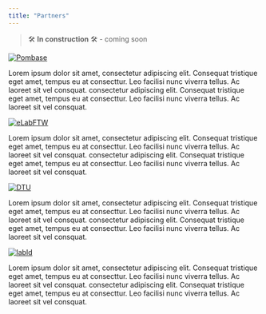```yaml
---
title: "Partners"
---
```


> 🛠️ **In construction** 🛠️ - coming soon

<a href="https://www.pombase.org" target="_blank">
  <img src="https://www.pombase.org/assets/pombase-logo.png" id="pombase" alt="Pombase" class="img-fluid">
</a>

Lorem ipsum dolor sit amet, consectetur adipiscing elit. Consequat tristique eget amet, tempus eu at consecttur. Leo facilisi nunc viverra tellus. Ac laoreet sit vel consquat. consectetur adipiscing elit. Consequat tristique eget amet, tempus eu at consecttur. Leo facilisi nunc viverra tellus. Ac laoreet sit vel consquat.

<a href="https://www.elabftw.net" target="_blank">
  <img src="https://www.elabftw.net/img/elabftw-logo.png" id="elabftw" alt="eLabFTW">
</a>

Lorem ipsum dolor sit amet, consectetur adipiscing elit. Consequat tristique eget amet, tempus eu at consecttur. Leo facilisi nunc viverra tellus. Ac laoreet sit vel consquat. consectetur adipiscing elit. Consequat tristique eget amet, tempus eu at consecttur. Leo facilisi nunc viverra tellus. Ac laoreet sit vel consquat.

<a href="https://www.dtu.dk" target="_blank">
  <img src="https://www.shareyourgreendesign.com/wp-content/uploads/2023/12/opp_3210.png" id="dtu" alt="DTU">
</a>

Lorem ipsum dolor sit amet, consectetur adipiscing elit. Consequat tristique eget amet, tempus eu at consecttur. Leo facilisi nunc viverra tellus. Ac laoreet sit vel consquat. consectetur adipiscing elit. Consequat tristique eget amet, tempus eu at consecttur. Leo facilisi nunc viverra tellus. Ac laoreet sit vel consquat.

<a href="https://labid-demo.embl.de" target="_blank">
  <img src="https://s3.embl.de/gbcs-public/labid-ui/labid-notext-black.png" id="labID" alt="labId">
</a>

Lorem ipsum dolor sit amet, consectetur adipiscing elit. Consequat tristique eget amet, tempus eu at consecttur. Leo facilisi nunc viverra tellus. Ac laoreet sit vel consquat. consectetur adipiscing elit. Consequat tristique eget amet, tempus eu at consecttur. Leo facilisi nunc viverra tellus. Ac laoreet sit vel consquat.

